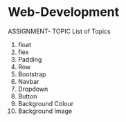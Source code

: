 # Web-Development
ASSIGNMENT- TOPIC
List of Topics
1. float
2. flex
3. Padding
4. Row
5. Bootstrap
6. Navbar
7. Dropdown
8. Button
9. Background Colour
10. Background Image